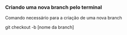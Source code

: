 ### Criando uma nova branch pelo terminal

Comando necessário para a criação de uma nova branch

git checkout -b [nome da branch]